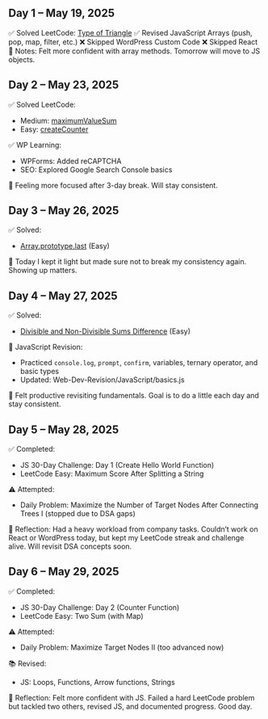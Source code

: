 ## Day 1 – May 19, 2025
✅ Solved LeetCode: [Type of Triangle](https://leetcode.com/problems/type-of-triangle)
✅ Revised JavaScript Arrays (push, pop, map, filter, etc.)
❌ Skipped WordPress Custom Code
❌ Skipped React
🎯 Notes: Felt more confident with array methods. Tomorrow will move to JS objects.

## Day 2 – May 23, 2025

✅ Solved LeetCode:
- Medium: [maximumValueSum](https://leetcode.com/problems/maximum-value-sum)
- Easy: [createCounter](https://leetcode.com/problems/counter)

✅ WP Learning:
- WPForms: Added reCAPTCHA
- SEO: Explored Google Search Console basics

💬 Feeling more focused after 3-day break. Will stay consistent.

## Day 3 – May 26, 2025

✅ Solved:
- [Array.prototype.last](https://leetcode.com/problems/array-prototype-last/) (Easy)

💬 Today I kept it light but made sure not to break my consistency again. Showing up matters.

## Day 4 – May 27, 2025

✅ Solved:
- [Divisible and Non-Divisible Sums Difference](https://leetcode.com/problems/divisible-and-non-divisible-sums-difference) (Easy)

🧠 JavaScript Revision:
- Practiced `console.log`, `prompt`, `confirm`, variables, ternary operator, and basic types
- Updated: Web-Dev-Revision/JavaScript/basics.js

💬 Felt productive revisiting fundamentals. Goal is to do a little each day and stay consistent.

## Day 5 – May 28, 2025

✅ Completed:
- JS 30-Day Challenge: Day 1 (Create Hello World Function)
- LeetCode Easy: Maximum Score After Splitting a String

⚠️ Attempted:
- Daily Problem: Maximize the Number of Target Nodes After Connecting Trees I (stopped due to DSA gaps)

🧠 Reflection:
Had a heavy workload from company tasks. Couldn’t work on React or WordPress today, but kept my LeetCode streak and challenge alive. Will revisit DSA concepts soon.

## Day 6 – May 29, 2025

✅ Completed:
- JS 30-Day Challenge: Day 2 (Counter Function)
- LeetCode Easy: Two Sum (with Map)

⚠️ Attempted:
- Daily Problem: Maximize Target Nodes II (too advanced now)

📚 Revised:
- JS: Loops, Functions, Arrow functions, Strings

🧠 Reflection:
Felt more confident with JS. Failed a hard LeetCode problem but tackled two others, revised JS, and documented progress. Good day.